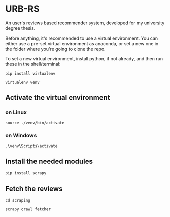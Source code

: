 # URB-RS
An user's reviews based recommender system, developed for my university degree thesis.

Before anything, it's recommended to use a virtual environment. You can either use a pre-set virtual environment as
anaconda, or set a new one in the folder where you're going to clone the repo.

To set a new virtual environment, install python, if not already, and then run these in the shell/terminal:

`pip install virtualenv`

`virtualenv venv`

## Activate the virtual environment
### on Linux
`source ./venv/bin/activate`
### on Windows
`.\venv\Scripts\activate`

## Install the needed modules
`pip install scrapy`

## Fetch the reviews
`cd scraping`

`scrapy crawl fetcher`